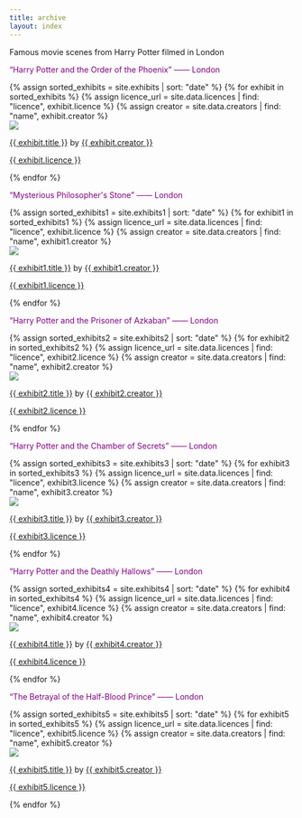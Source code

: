 ```yaml
---
title: archive
layout: index
---
```

<p>Famous movie scenes from Harry Potter filmed in London </p>
<p style="color: #800080;">“Harry Potter and the Order of the Phoenix” —— London</p>
<div id = "gallery">
  {% assign sorted_exhibits = site.exhibits | sort: "date" %}
  {% for exhibit in sorted_exhibits %}
    {% assign licence_url = site.data.licences | find: "licence", exhibit.licence %}
    {% assign creator = site.data.creators | find: "name", exhibit.creator %}
    <div class = "grid_cell">
      <a href = "{{ exhibit.url | relative_url }}"><img src="{{ exhibit.image-url }}" class="gallery_thumb"></a>
      <p class = "caption"><a href = "{{ exhibit.url | relative_url }}">{{ exhibit.title }}</a> by <a href = "{{ creator.homepage }}">{{ exhibit.creator }}</a></p>
      <p><a href="https://creativecommons.org/licenses/by-sa/3.0/deed.en">{{ exhibit.licence }}</a></p>
    </div>
  {% endfor %}
  
</div>

<p style="color: #800080;">“Mysterious Philosopher's Stone” —— London</p>
<div id = "gallery1">
  {% assign sorted_exhibits1 = site.exhibits1 | sort: "date" %}
  {% for exhibit1 in sorted_exhibits1 %}
    {% assign licence_url = site.data.licences | find: "licence", exhibit.licence %}
    {% assign creator = site.data.creators | find: "name", exhibit1.creator %}
    <div class = "grid_cell">
      <a href = "{{ exhibit1.url | relative_url }}"><img src="{{ exhibit1.image-url }}" class="gallery_thumb"></a>
      <p class = "caption"><a href = "{{ exhibit1.url | relative_url }}">{{ exhibit1.title }}</a> by <a href = "{{ creator.homepage }}">{{ exhibit1.creator }}</a></p>
      <p><a href="https://creativecommons.org/licenses/by-sa/3.0/deed.en">{{ exhibit1.licence }}</a></p>
    </div>
  {% endfor %}
  
</div>

<p style="color: #800080;">“Harry Potter and the Prisoner of Azkaban” —— London</p>
<div id = "gallery2">
  {% assign sorted_exhibits2 = site.exhibits2 | sort: "date" %}
  {% for exhibit2 in sorted_exhibits2 %}
    {% assign licence_url = site.data.licences | find: "licence", exhibit2.licence %}
    {% assign creator = site.data.creators | find: "name", exhibit2.creator %}
    <div class = "grid_cell">
      <a href = "{{ exhibit2.url | relative_url }}"><img src="{{ exhibit2.image-url }}" class="gallery_thumb"></a>
      <p class = "caption"><a href = "{{ exhibit2.url | relative_url }}">{{ exhibit2.title }}</a> by <a href = "{{ creator.homepage }}">{{ exhibit2.creator }}</a></p>
      <p><a href="https://creativecommons.org/licenses/by-sa/3.0/deed.en">{{ exhibit2.licence }}</a></p>
    </div>
  {% endfor %}
  
</div>


<p style="color: #800080;">“Harry Potter and the Chamber of Secrets” —— London</p>
<div id = "gallery3">
  {% assign sorted_exhibits3 = site.exhibits3 | sort: "date" %}
  {% for exhibit3 in sorted_exhibits3 %}
    {% assign licence_url = site.data.licences | find: "licence", exhibit3.licence %}
    {% assign creator = site.data.creators | find: "name", exhibit3.creator %}
    <div class = "grid_cell">
      <a href = "{{ exhibit3.url | relative_url }}"><img src="{{ exhibit3.image-url }}" class="gallery_thumb"></a>
      <p class = "caption"><a href = "{{ exhibit3.url | relative_url }}">{{ exhibit3.title }}</a> by <a href = "{{ creator.homepage }}">{{ exhibit3.creator }}</a></p>
      <p><a href="https://creativecommons.org/licenses/by-sa/3.0/deed.en">{{ exhibit3.licence }}</a></p>
    </div>
  {% endfor %}
  
</div>

<p style="color: #800080;">“Harry Potter and the Deathly Hallows” —— London</p>
<div id = "gallery4">
  {% assign sorted_exhibits4 = site.exhibits4 | sort: "date" %}
  {% for exhibit4 in sorted_exhibits4 %}
    {% assign licence_url = site.data.licences | find: "licence", exhibit4.licence %}
    {% assign creator = site.data.creators | find: "name", exhibit4.creator %}
    <div class = "grid_cell">
      <a href = "{{ exhibit4.url | relative_url }}"><img src="{{ exhibit4.image-url }}" class="gallery_thumb"></a>
      <p class = "caption"><a href = "{{ exhibit4.url | relative_url }}">{{ exhibit4.title }}</a> by <a href = "{{ creator.homepage }}">{{ exhibit4.creator }}</a></p>
      <p><a href="https://creativecommons.org/licenses/by-sa/3.0/deed.en">{{ exhibit4.licence }}</a></p>
    </div>
  {% endfor %}
  
</div>

<p style="color: #800080;">“The Betrayal of the Half-Blood Prince” —— London</p>
<div id = "gallery5">
  {% assign sorted_exhibits5 = site.exhibits5 | sort: "date" %}
  {% for exhibit5 in sorted_exhibits5 %}
    {% assign licence_url = site.data.licences | find: "licence", exhibit5.licence %}
    {% assign creator = site.data.creators | find: "name", exhibit5.creator %}
    <div class = "grid_cell">
      <a href = "{{ exhibit5.url | relative_url }}"><img src="{{ exhibit5.image-url }}" class="gallery_thumb"></a>
      <p class = "caption"><a href = "{{ exhibit5.url | relative_url }}">{{ exhibit5.title }}</a> by <a href = "{{ creator.homepage }}">{{ exhibit5.creator }}</a></p>
      <p><a href="https://creativecommons.org/licenses/by-sa/3.0/deed.en">{{ exhibit5.licence }}</a></p>
    </div>
  {% endfor %}
  
</div>
